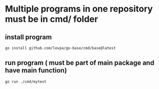 # Multiple programs in one repository must be in cmd/ folder

## install program
`go install github.com/levpa/go-base/cmd/base@latest`

## run program ( must be part of main package and have main function)
`go run ./cmd/mytest`